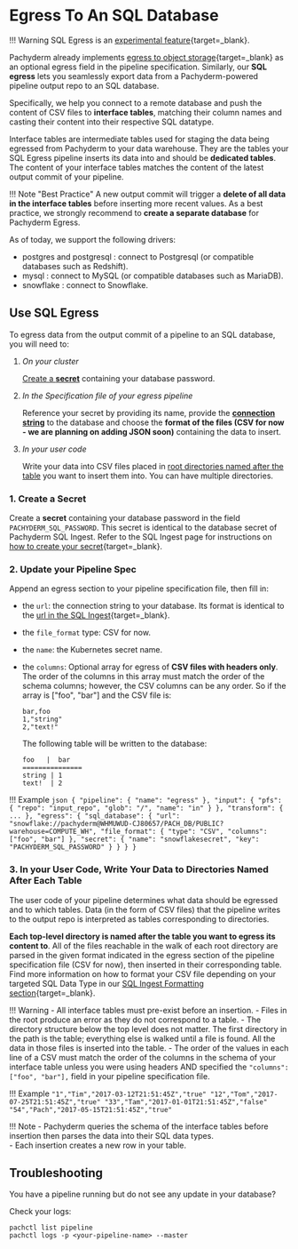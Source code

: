 
# Egress To An SQL Database

!!! Warning
    SQL Egress is an [experimental feature](../../../../reference/supported-releases/#experimental){target=_blank}.

Pachyderm already implements [egress to object storage](../export-data-egress){target=_blank} as an optional egress field in the pipeline specification. 
Similarly, our **SQL egress** lets you seamlessly export data from a Pachyderm-powered pipeline output repo to an SQL database.

Specifically, we help you connect to a remote database and push the content of CSV files to **interface tables**, matching their column names and casting their content into their respective SQL datatype. 

Interface tables are intermediate tables used for staging the data being egressed from Pachyderm to your data warehouse.
They are the tables your SQL Egress pipeline inserts its data into and should be **dedicated tables**. The content of your interface tables matches the content of the latest output commit of your pipeline. 

!!! Note "Best Practice" 
        A new output commit will trigger a **delete of all data in the interface tables** before inserting more recent values. As a best practice, we strongly recommend to **create a separate database** for Pachyderm Egress. 

As of today, we support the following drivers:

- postgres and postgresql : connect to Postgresql (or compatible databases such as Redshift).
- mysql : connect to MySQL (or compatible databases such as MariaDB).
- snowflake : connect to Snowflake.
## Use SQL Egress

To egress data from the output commit of a pipeline to an SQL database, you will need to:

 1. *On your cluster* 

    [Create a **secret**](#1-create-a-secret) containing your database password. 

 1. *In the Specification file of your egress pipeline*

    Reference your secret by providing its name, provide the [**connection string**](#2-update-your-pipeline-spec) to the database and choose the **format of the files (CSV for now - we are planning on adding JSON soon)** containing the data to insert.

 1. *In your user code*

    Write your data into CSV files placed in [root directories named after the table](#3-in-your-user-code-write-your-data-to-directories-named-after-each-table) you want to insert them into. 
    You can have multiple directories.

### 1. Create a Secret 

Create a **secret** containing your database password in the field `PACHYDERM_SQL_PASSWORD`. This secret is identical to the database secret of Pachyderm SQL Ingest. Refer to the SQL Ingest page for instructions on [how to create your secret](../sql-ingest){target=_blank}.

### 2. Update your Pipeline Spec

Append an egress section to your pipeline specification file, then fill in:

- the `url`: the connection string to your database. Its format is identical to the [url in the SQL Ingest](../sql-ingest#database-connection-url){target=_blank}.
- the `file_format` type: CSV for now.
- the `name`: the Kubernetes secret name.
- the `columns`: Optional array for egress of **CSV files with headers only**. The order of the columns in this array must match the order of the schema columns; however, the CSV columns can be any order. So if the array is ["foo", "bar"] and the CSV file is:

    ``` 
    bar,foo
    1,"string"
    2,"text!"
    ```
    The following table will be written to the database:

    ```
    foo   |  bar
    ===============
    string | 1
    text!  | 2
    ```

!!! Example
        ```json
        {
        "pipeline": {
            "name": "egress"
        },
        "input": {
            "pfs": {
                "repo": "input_repo",
                "glob": "/",
                "name": "in"
            }
        },
        "transform": {
           ...
        },
        "egress": {
            "sql_database": {
                "url": "snowflake://pachyderm@WHMUWUD-CJ80657/PACH_DB/PUBLIC?warehouse=COMPUTE_WH",
                "file_format": {
                    "type": "CSV",
                    "columns": ["foo", "bar"]
                },
                "secret": {
                    "name": "snowflakesecret",
                    "key": "PACHYDERM_SQL_PASSWORD"
                }
            }
        }
        }
        ```

### 3. In your User Code, Write Your Data to Directories Named After Each Table
 
The user code of your pipeline determines what data should be egressed and to which tables. 
Data (in the form of CSV files) that the pipeline writes to the output repo is interpreted as tables corresponding to directories. 

**Each top-level directory is named after the table you want to egress its content to**. All of the files reachable in the walk of each root directory are parsed in the given format indicated in the egress section of the pipeline specification file (CSV for now), then inserted in their corresponding table. Find more information on how to format your CSV file depending on your targeted SQL Data Type in our [SQL Ingest Formatting section](../sql-ingest#formats-and-sql-datatypes){target=_blank}.

!!! Warning
     - All interface tables must pre-exist before an insertion.
     - Files in the root produce an error as they do not correspond to a table.
     - The directory structure below the top level does not matter.  The first directory in the path is the table; everything else is walked until a file is found.  All the data in those files is inserted into the table.
     - The order of the values in each line of a CSV must match the order of the columns in the schema of your interface table unless you were using headers AND specified the `"columns": ["foo", "bar"],` field in your pipeline specification file.

   
!!! Example 
        ```
        "1","Tim","2017-03-12T21:51:45Z","true"
        "12","Tom","2017-07-25T21:51:45Z","true"
        "33","Tam","2017-01-01T21:51:45Z","false"
        "54","Pach","2017-05-15T21:51:45Z","true"
        ```

!!! Note 
    - Pachyderm queries the schema of the interface tables before insertion then parses the data into their SQL data types.    
    - Each insertion creates a new row in your table.

## Troubleshooting

You have a pipeline running but do not see any update in your database? 

Check your logs:

```shell
pachctl list pipeline
pachctl logs -p <your-pipeline-name> --master
```


  


